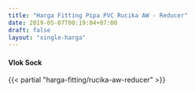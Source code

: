 ```yaml
---
title: "Harga Fitting Pipa PVC Rucika AW - Reducer"
date: 2019-05-07T00:19:04+07:00
draft: false
layout: "single-harga"
---
```


#### Vlok Sock

{{< partial "harga-fitting/rucika-aw-reducer" >}}